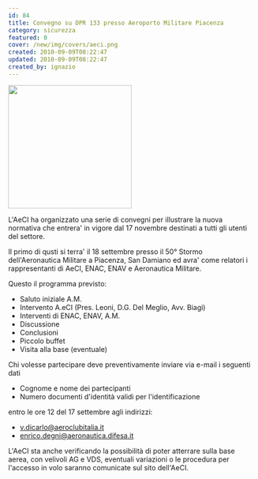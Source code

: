 ```yaml
---
id: 84
title: Convegno su DPR 133 presso Aeroporto Militare Piacenza
category: sicurezza
featured: 0
cover: /new/img/covers/aeci.png
created: 2010-09-09T08:22:47
updated: 2010-09-09T08:22:47
created_by: ignazio
---
```


<img src="/new/img/stories/aeci-logo.jpg" class="float-start pr-4" width="250"/>

L'AeCI ha organizzato una serie di convegni per illustrare la nuova normativa che entrera' in vigore dal 17 novembre destinati a tutti gli utenti del settore.

Il primo di qusti si terra' il 18 settembre presso il 50° Stormo dell'Aeronautica Militare a Piacenza, San Damiano ed avra' come relatori i rappresentanti di AeCI, ENAC, ENAV e Aeronautica Militare.

Questo il programma previsto:

- Saluto iniziale A.M.
- Intervento A.eCI (Pres. Leoni, D.G. Del Meglio, Avv. Biagi)
- Interventi di ENAC, ENAV, A.M.
- Discussione
- Conclusioni
- Piccolo buffet
- Visita alla base (eventuale)

Chi volesse partecipare deve preventivamente inviare via e-mail i seguenti dati

- Cognome e nome dei partecipanti
- Numero documenti d'identità validi per l'identificazione

entro le ore 12 del 17 settembre agli indirizzi:

- <a href="mailto:v.dicarlo@aeroclubitalia.it">v.dicarlo@aeroclubitalia.it</a>
- <a href="mailto:enrico.degni@aeronautica.difesa.it">enrico.degni@aeronautica.difesa.it</a>

L'AeCI sta anche verificando la possibilità di poter atterrare sulla base aerea, con velivoli AG e VDS, eventuali variazioni o le procedura per l'accesso in volo saranno comunicate sul sito dell'AeCI.
